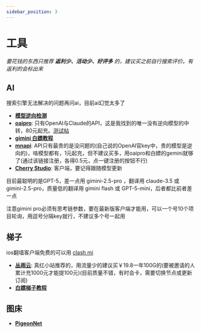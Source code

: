 ```yaml
---
sidebar_position: 3
---
```

# 工具

*要花钱的东西只推荐 **返利少、活动少、好评多** 的，建议买之前自行搜索评价。有返利的会标出来*

## AI

搜索引擎无法解决的问题再问ai，目前ai幻觉太多了

- **[模型逆向检测](https://reverse-check.no-reverse-api.com/)**
- **[oaipro](https://api.oaipro.com/)**: 只有OpenAI与Claude的API，这是我找到的唯一没有逆向模型的中转，80元起充。[测试帖](https://www.ai2.moe/topic/32086-%E5%88%86%E4%BA%AB%E4%B8%80%E4%B8%AA%E6%A3%80%E6%B5%8Bai%E4%BB%A3%E7%90%86%E6%98%AF%E5%90%A6%E4%B8%BA%E9%80%86%E5%90%91%E7%9A%84%E5%B7%A5%E5%85%B7)
- **[gimini 白嫖教程](https://www.kungal.com/topic/2501)**
- **[mnapi](https://www.mnapi.com/register?aff=0MGr)**: API只有最贵的是没问题的(自己说的OpenAI官key中，贵的模型是逆向的)，啥模型都有，1元起充，但不建议买多，用oaipro和白嫖的gemini就够了(通过该链接注册，各得0.5元，点一键注册的按钮不行)
- **[Cherry Studio](https://www.cherry-ai.com/)**: 客户端，要记得跟随模型更新

目前最聪明的是GPT-5，差一点用 gimini-2.5-pro ，翻译用 claude-3.5 或 gimini-2.5-pro，质量低的翻译用 gimini flash 或 GPT-5-mini，后者都比前者差一点

注意gimini pro必须有思考链参数，要在最新版客户端才能用，可以一个号10个项目轮询，用逗号分隔key就行，不建议多个号一起用

## 梯子

ios翻墙客户端免费的可以用 [clash mi](https://clashmi.app/)

- **[丛雨云](https://congyu.moe/auth/register?invite=215f2e4072)**: 真红小站推荐的，用流量少的建议买￥19.8一年100G的(要被邀请的人累计充1000元才能提100元)(目前质量不错，有时会卡，需要切换节点或更新订阅)
- **[白嫖梯子教程](https://www.kungal.com/topic/1841)**

## 图床

- **[PigeonNet](https://up.inari.site/)**
